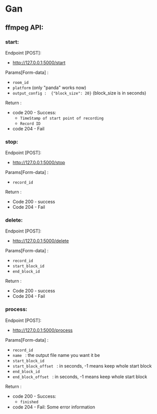 # Gan
## ffmpeg API:

### start:

Endpoint [POST]: 

* http://127.0.0.1:5000/start

Params[Form-data] :  

* ```room_id``` 
* ```platform``` (only "panda" works now)
* ```output_config :  {"block_size": 20}``` (block_size is in seconds)

Return :

 
* code 200 - Success:
	* ```TimeStamp of start point of recording```
	* ```Record ID```
* code 204 - Fail 

### stop:

Endpoint [POST]: 

* http://127.0.0.1:5000/stop

Params[Form-data] :  

* ```record_id```

Return : 

* Code 200 - success
* Code 204 - Fail

### delete:

Endpoint [POST]: 

* http://127.0.0.1:5000/delete

Params[Form-data] :  

* ```record_id```
* ```start_block_id```
* ```end_block_id```

Return : 

* Code 200 - success
* Code 204 - Fail


### process:

Endpoint [POST]: 

* http://127.0.0.1:5000/process

Params[Form-data] :  

* ```record_id ``` 
* ```name ``` : the output file name you want it be
* ```start_block_id```
* ```start_block_offset ``` : in seconds, -1 means keep whole start block
* ```end_block_id ```
* ```end_block_offset ``` : in seconds, -1 means keep whole start block

Return :

 
* code 200 - Success:
	* ```finished```
* code 204 - Fail:	Some error information